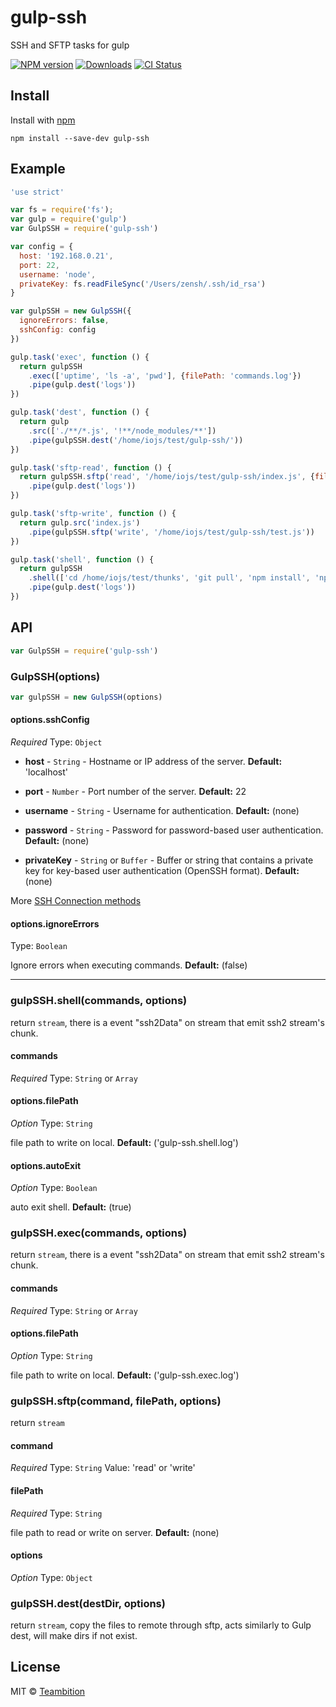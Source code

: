 gulp-ssh
====
SSH and SFTP tasks for gulp

[![NPM version][npm-image]][npm-url]
[![Downloads][downloads-image]][downloads-url]
[![CI Status][ci-image]][ci-url]

## Install

Install with [npm](https://npmjs.org/package/gulp-ssh)

```
npm install --save-dev gulp-ssh
```

## Example

```js
'use strict'

var fs = require('fs');
var gulp = require('gulp')
var GulpSSH = require('gulp-ssh')

var config = {
  host: '192.168.0.21',
  port: 22,
  username: 'node',
  privateKey: fs.readFileSync('/Users/zensh/.ssh/id_rsa')
}

var gulpSSH = new GulpSSH({
  ignoreErrors: false,
  sshConfig: config
})

gulp.task('exec', function () {
  return gulpSSH
    .exec(['uptime', 'ls -a', 'pwd'], {filePath: 'commands.log'})
    .pipe(gulp.dest('logs'))
})

gulp.task('dest', function () {
  return gulp
    .src(['./**/*.js', '!**/node_modules/**'])
    .pipe(gulpSSH.dest('/home/iojs/test/gulp-ssh/'))
})

gulp.task('sftp-read', function () {
  return gulpSSH.sftp('read', '/home/iojs/test/gulp-ssh/index.js', {filePath: 'index.js'})
    .pipe(gulp.dest('logs'))
})

gulp.task('sftp-write', function () {
  return gulp.src('index.js')
    .pipe(gulpSSH.sftp('write', '/home/iojs/test/gulp-ssh/test.js'))
})

gulp.task('shell', function () {
  return gulpSSH
    .shell(['cd /home/iojs/test/thunks', 'git pull', 'npm install', 'npm update', 'npm test'], {filePath: 'shell.log'})
    .pipe(gulp.dest('logs'))
})
```

## API

```js
var GulpSSH = require('gulp-ssh')
```

### GulpSSH(options)

```js
var gulpSSH = new GulpSSH(options)
```

#### options.sshConfig

*Required*
Type: `Object`

* **host** - `String` - Hostname or IP address of the server. **Default:** 'localhost'

* **port** - `Number` - Port number of the server. **Default:** 22

* **username** - `String` - Username for authentication. **Default:** (none)

* **password** - `String` - Password for password-based user authentication. **Default:** (none)

* **privateKey** - `String` or `Buffer` - Buffer or string that contains a private key for key-based user authentication (OpenSSH format). **Default:** (none)

More [SSH Connection methods](https://github.com/mscdex/ssh2#connection-methods)

#### options.ignoreErrors

Type: `Boolean`

Ignore errors when executing commands. **Default:** (false)

*****

### gulpSSH.shell(commands, options)

return `stream`, there is a event "ssh2Data" on stream that emit ssh2 stream's chunk.

#### commands

*Required*
Type: `String` or `Array`

#### options.filePath

*Option*
Type: `String`

file path to write on local. **Default:** ('gulp-ssh.shell.log')

#### options.autoExit

*Option*
Type: `Boolean`

auto exit shell. **Default:** (true)

### gulpSSH.exec(commands, options)

return `stream`, there is a event "ssh2Data" on stream that emit ssh2 stream's chunk.

#### commands

*Required*
Type: `String` or `Array`

#### options.filePath

*Option*
Type: `String`

file path to write on local. **Default:** ('gulp-ssh.exec.log')


### gulpSSH.sftp(command, filePath, options)

return `stream`

#### command

*Required*
Type: `String`
Value: 'read' or 'write'

#### filePath

*Required*
Type: `String`

file path to read or write on server. **Default:** (none)

#### options

*Option*
Type: `Object`

### gulpSSH.dest(destDir, options)

return `stream`, copy the files to remote through sftp, acts similarly to Gulp dest, will make dirs if not exist.

## License

MIT © [Teambition](https://www.teambition.com)

[npm-url]: https://npmjs.org/package/gulp-ssh
[npm-image]: http://img.shields.io/npm/v/gulp-ssh.svg

[downloads-url]: https://npmjs.org/package/gulp-ssh
[downloads-image]: http://img.shields.io/npm/dm/gulp-ssh.svg

[ci-url]: https://travis-ci.org/teambition/gulp-ssh
[ci-image]: https://img.shields.io/travis/teambition/gulp-ssh/master.svg
